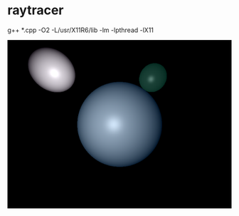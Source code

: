 raytracer
=========

g++ *.cpp -O2 -L/usr/X11R6/lib -lm -lpthread -lX11


![alt tag](images/CImg_0000.bmp)
